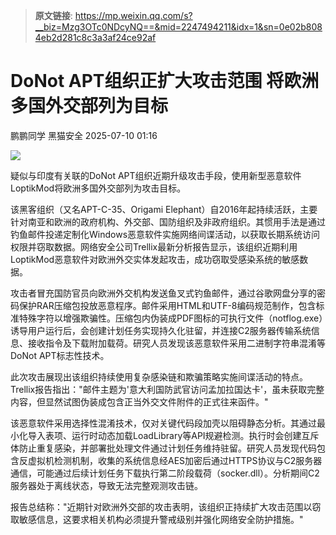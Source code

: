 > **原文链接**: https://mp.weixin.qq.com/s?__biz=Mzg3OTc0NDcyNQ==&mid=2247494211&idx=1&sn=0e02b8084eb2d281c8c3a3af24ce92af

#  DoNot APT组织正扩大攻击范围 将欧洲多国外交部列为目标  
鹏鹏同学  黑猫安全   2025-07-10 01:16  
  
![](https://mmbiz.qpic.cn/sz_mmbiz_png/8dBEfDPEceicL21TCm5IpfjdqFM7Q9l0zP75kXKnVTIEznLM5JLIPWutMFkhWLiaY3w5eCS6OTeuY0erwXwJfPgA/640?wx_fmt=png&from=appmsg "")  
  
疑似与印度有关联的DoNot APT组织近期升级攻击手段，使用新型恶意软件LoptikMod将欧洲多国外交部列为攻击目标。  
  
该黑客组织（又名APT-C-35、Origami Elephant）自2016年起持续活跃，主要针对南亚和欧洲的政府机构、外交部、国防组织及非政府组织。其惯用手法是通过钓鱼邮件投递定制化Windows恶意软件实施网络间谍活动，以获取长期系统访问权限并窃取数据。网络安全公司Trellix最新分析报告显示，该组织近期利用LoptikMod恶意软件对欧洲外交实体发起攻击，成功窃取受感染系统的敏感数据。  
  
攻击者冒充国防官员向欧洲外交机构发送鱼叉式钓鱼邮件，通过谷歌网盘分享的密码保护RAR压缩包投放恶意程序。邮件采用HTML和UTF-8编码规范制作，包含标准特殊字符以增强欺骗性。压缩包内伪装成PDF图标的可执行文件（notflog.exe）诱导用户运行后，会创建计划任务实现持久化驻留，并连接C2服务器传输系统信息、接收指令及下载附加载荷。研究人员发现该恶意软件采用二进制字符串混淆等DoNot APT标志性技术。  
  
此次攻击展现出该组织持续使用复杂感染链和欺骗策略实施间谍活动的特点。Trellix报告指出："邮件主题为'意大利国防武官访问孟加拉国达卡'，虽未获取完整内容，但显然试图伪装成包含正当外交文件附件的正式往来函件。"  
  
该恶意软件采用选择性混淆技术，仅对关键代码段加壳以阻碍静态分析。其通过最小化导入表项、运行时动态加载LoadLibrary等API规避检测。执行时会创建互斥体防止重复感染，并部署批处理文件通过计划任务维持驻留。研究人员发现代码包含反虚拟机检测机制，收集的系统信息经AES加密后通过HTTPS协议与C2服务器通信，可能通过后续计划任务下载执行第二阶段载荷（socker.dll）。分析期间C2服务器处于离线状态，导致无法完整观测攻击链。  
  
报告总结称："近期针对欧洲外交部的攻击表明，该组织正持续扩大攻击范围以窃取敏感信息，这要求相关机构必须提升警戒级别并强化网络安全防护措施。"  
  
  

